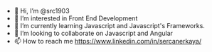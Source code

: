 - 👋 Hi, I’m @src1903
- 👀 I’m interested in Front End Development
- 🌱 I’m currently learning Javascript and Javascript's Frameworks.
- 💞️ I’m looking to collaborate on Javascript and Angular
- 📫 How to reach me https://www.linkedin.com/in/sercanerkaya/

<!---
src1903/src1903 is a ✨ special ✨ repository because its `README.md` (this file) appears on your GitHub profile.
You can click the Preview link to take a look at your changes.
--->
